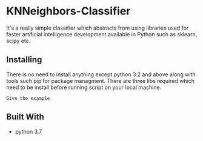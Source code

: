 # KNNeighbors-Classifier

It's a really simple classifier which abstracts from using libraries used for faster artificial intelligence development 
available in Python such as sklearn, scipy etc. 

## Installing
There is no need to install anything except python 3.2 and above along with tools such pip for package managment.
There are three libs required which need to be install before running script on your local machine.
```
Give the example
```

## Built With
* python 3.7
